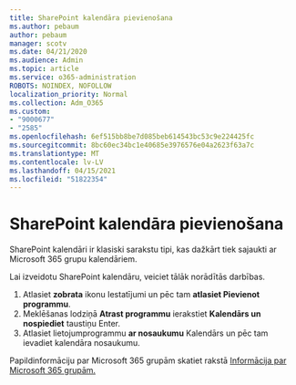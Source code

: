 ```yaml
---
title: SharePoint kalendāra pievienošana
ms.author: pebaum
author: pebaum
manager: scotv
ms.date: 04/21/2020
ms.audience: Admin
ms.topic: article
ms.service: o365-administration
ROBOTS: NOINDEX, NOFOLLOW
localization_priority: Normal
ms.collection: Adm_O365
ms.custom:
- "9000677"
- "2585"
ms.openlocfilehash: 6ef515bb8be7d085beb614543bc53c9e224425fc
ms.sourcegitcommit: 8bc60ec34bc1e40685e3976576e04a2623f63a7c
ms.translationtype: MT
ms.contentlocale: lv-LV
ms.lasthandoff: 04/15/2021
ms.locfileid: "51822354"
---
```

# <a name="add-a-sharepoint-calendar"></a>SharePoint kalendāra pievienošana

SharePoint kalendāri ir klasiski sarakstu tipi, kas dažkārt tiek sajaukti ar Microsoft 365 grupu kalendāriem.
 
Lai izveidotu SharePoint kalendāru, veiciet tālāk norādītās darbības.
 
1.  Atlasiet **zobrata** ikonu Iestatījumi un pēc tam **atlasiet Pievienot programmu**.
2.  Meklēšanas lodziņā **Atrast programmu** ierakstiet **Kalendārs un nospiediet** taustiņu Enter.
3.  Atlasiet lietojumprogrammu **ar nosaukumu** Kalendārs un pēc tam ievadiet kalendāra nosaukumu.

Papildinformāciju par Microsoft 365 grupām skatiet rakstā [Informācija par Microsoft 365 grupām.](https://support.office.com/article/Learn-about-Office-365-groups-b565caa1-5c40-40ef-9915-60fdb2d97fa2)

